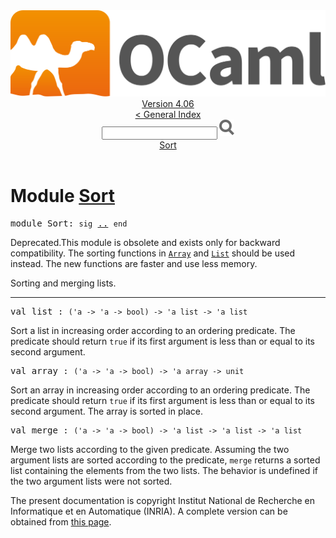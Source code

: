 <!-- ((! set title API !)) ((! set documentation !)) ((! set api !)) ((! set nobreadcrumb !)) -->
<div class="api"><header><nav class="toc brand"><a class="brand" href="https://ocaml.org/"><img src="colour-logo-gray.svg" class="svg" alt="OCaml"></a></nav><nav class="toc"><div class="toc_version"><a href="/docs" id="version-select">Version 4.06</a></div><a href="index.html">&lt; General Index</a><div class="api_search"><input type="text" name="apisearch" id="api_search" oninput="mySearch(false);" onkeypress="this.oninput();" onclick="this.oninput();" onpaste="this.oninput();">
<img src="search_icon.svg" alt="Search" class="svg" onclick="mySearch(false)"></div>
<div id="search_results"></div><div class="toc_title"><a href="#top">Sort</a></div><ul></ul></nav></header>

<h1>Module <a href="type_Sort.html">Sort</a></h1>

<pre><span id="MODULESort"><span class="keyword">module</span> Sort</span>: <code class="code"><span class="keyword">sig</span></code> <a href="Sort.html">..</a> <code class="code"><span class="keyword">end</span></code></pre><div class="info module top">
<div class="info-deprecated">
<span class="warning">Deprecated.</span>This module is obsolete and exists only for backward
   compatibility.
   The sorting functions in <a href="Array.html"><code class="code"><span class="constructor">Array</span></code></a> and <a href="List.html"><code class="code"><span class="constructor">List</span></code></a> should be used instead.
   The new functions are faster and use less memory.</div>
<div class="info-desc">
<p>Sorting and merging lists.</p>
</div>
</div>
<hr width="100%">

<pre><span id="VALlist"><span class="keyword">val</span> list</span> : <code class="type">('a -&gt; 'a -&gt; bool) -&gt; 'a list -&gt; 'a list</code></pre><div class="info ">
<div class="info-desc">
<p>Sort a list in increasing order according to an ordering predicate.
   The predicate should return <code class="code"><span class="keyword">true</span></code> if its first argument is
   less than or equal to its second argument.</p>
</div>
</div>

<pre><span id="VALarray"><span class="keyword">val</span> array</span> : <code class="type">('a -&gt; 'a -&gt; bool) -&gt; 'a array -&gt; unit</code></pre><div class="info ">
<div class="info-desc">
<p>Sort an array in increasing order according to an
   ordering predicate.
   The predicate should return <code class="code"><span class="keyword">true</span></code> if its first argument is
   less than or equal to its second argument.
   The array is sorted in place.</p>
</div>
</div>

<pre><span id="VALmerge"><span class="keyword">val</span> merge</span> : <code class="type">('a -&gt; 'a -&gt; bool) -&gt; 'a list -&gt; 'a list -&gt; 'a list</code></pre><div class="info ">
<div class="info-desc">
<p>Merge two lists according to the given predicate.
   Assuming the two argument lists are sorted according to the
   predicate, <code class="code">merge</code> returns a sorted list containing the elements
   from the two lists. The behavior is undefined if the two
   argument lists were not sorted.</p>
</div>
</div>
<div class="copyright">The present documentation is copyright Institut National de Recherche en Informatique et en Automatique (INRIA). A complete version can be obtained from <a href="http://caml.inria.fr/pub/docs/manual-ocaml/">this page</a>.</div></div>